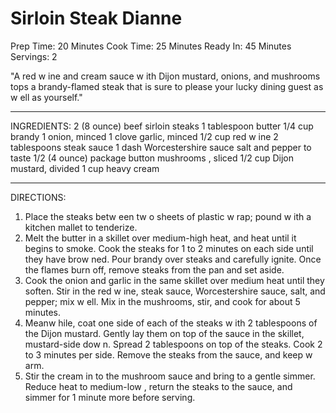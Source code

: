 # Sirloin Steak Dianne

Prep Time: 20 Minutes
Cook Time: 25 Minutes
Ready In: 45 Minutes
Servings: 2

"A red w ine and cream sauce w ith Dijon mustard, onions, and mushrooms tops a
brandy-flamed steak that is sure to please your lucky dining guest as w ell as yourself."

---

INGREDIENTS:
2 (8 ounce) beef sirloin steaks
1 tablespoon butter
1/4 cup brandy
1 onion, minced
1 clove garlic, minced
1/2 cup red w ine
2 tablespoons steak sauce
1 dash Worcestershire sauce
salt and pepper to taste
1/2 (4 ounce) package button mushrooms
, sliced
1/2 cup Dijon mustard, divided
1 cup heavy cream

---

DIRECTIONS:
1. Place the steaks betw een tw o sheets of plastic w rap; pound w ith a kitchen mallet to
tenderize.
2. Melt the butter in a skillet over medium-high heat, and heat until it begins to smoke.
Cook the steaks for 1 to 2 minutes on each side until they have brow ned. Pour brandy
over steaks and carefully ignite. Once the flames burn off, remove steaks from the
pan and set aside.
3. Cook the onion and garlic in the same skillet over medium heat until they soften. Stir in
the red w ine, steak sauce, Worcestershire sauce, salt, and pepper; mix w ell. Mix in
the mushrooms, stir, and cook for about 5 minutes.
4. Meanw hile, coat one side of each of the steaks w ith 2 tablespoons of the Dijon
mustard. Gently lay them on top of the sauce in the skillet, mustard-side dow n. Spread
2 tablespoons on top of the steaks. Cook 2 to 3 minutes per side. Remove the steaks
from the sauce, and keep w arm.
5. Stir the cream in to the mushroom sauce and bring to a gentle simmer. Reduce heat to
medium-low , return the steaks to the sauce, and simmer for 1 minute more before
serving.

